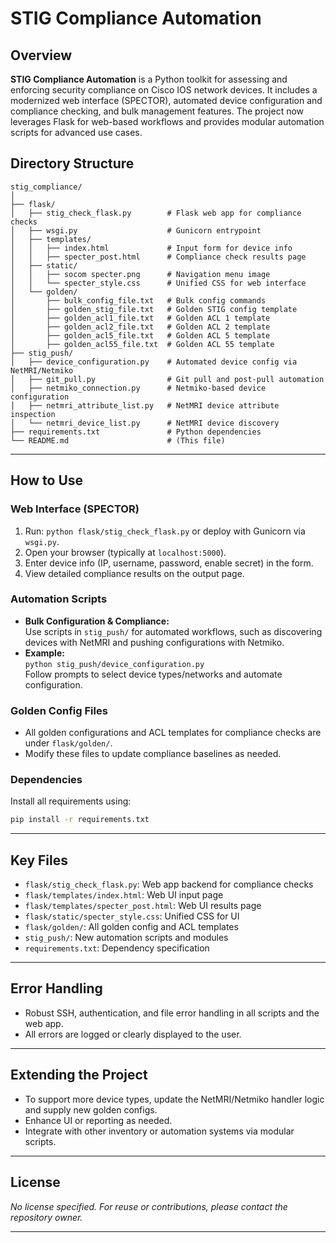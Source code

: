# STIG Compliance Automation

## Overview

**STIG Compliance Automation** is a Python toolkit for assessing and enforcing security compliance on Cisco IOS network devices. It includes a modernized web interface (SPECTOR), automated device configuration and compliance checking, and bulk management features. The project now leverages Flask for web-based workflows and provides modular automation scripts for advanced use cases.


## Directory Structure

```
stig_compliance/
│
├── flask/
│   ├── stig_check_flask.py        # Flask web app for compliance checks
│   ├── wsgi.py                    # Gunicorn entrypoint
│   ├── templates/
│   │   ├── index.html             # Input form for device info
│   │   ├── specter_post.html      # Compliance check results page
│   ├── static/
│   │   ├── socom specter.png      # Navigation menu image
│   │   └── specter_style.css      # Unified CSS for web interface
│   └── golden/
│       ├── bulk_config_file.txt   # Bulk config commands
│       ├── golden_stig_file.txt   # Golden STIG config template
│       ├── golden_acl1_file.txt   # Golden ACL 1 template
│       ├── golden_acl2_file.txt   # Golden ACL 2 template
│       ├── golden_acl5_file.txt   # Golden ACL 5 template
│       ├── golden_acl55_file.txt  # Golden ACL 55 template
├── stig_push/
│   ├── device_configuration.py    # Automated device config via NetMRI/Netmiko
│   ├── git_pull.py                # Git pull and post-pull automation
│   ├── netmiko_connection.py      # Netmiko-based device configuration
│   ├── netmri_attribute_list.py   # NetMRI device attribute inspection
│   └── netmri_device_list.py      # NetMRI device discovery
├── requirements.txt               # Python dependencies
└── README.md                      # (This file)
```

---

## How to Use

### Web Interface (SPECTOR)

1. Run: `python flask/stig_check_flask.py` or deploy with Gunicorn via `wsgi.py`.
2. Open your browser (typically at `localhost:5000`).
3. Enter device info (IP, username, password, enable secret) in the form.
4. View detailed compliance results on the output page.

### Automation Scripts

- **Bulk Configuration & Compliance:**  
  Use scripts in `stig_push/` for automated workflows, such as discovering devices with NetMRI and pushing configurations with Netmiko.
- **Example:**  
  `python stig_push/device_configuration.py`  
  Follow prompts to select device types/networks and automate configuration.

### Golden Config Files

- All golden configurations and ACL templates for compliance checks are under `flask/golden/`.
- Modify these files to update compliance baselines as needed.

### Dependencies

Install all requirements using:
```bash
pip install -r requirements.txt
```

---

## Key Files

- `flask/stig_check_flask.py`: Web app backend for compliance checks
- `flask/templates/index.html`: Web UI input page
- `flask/templates/specter_post.html`: Web UI results page
- `flask/static/specter_style.css`: Unified CSS for UI
- `flask/golden/`: All golden config and ACL templates
- `stig_push/`: New automation scripts and modules
- `requirements.txt`: Dependency specification

---

## Error Handling

- Robust SSH, authentication, and file error handling in all scripts and the web app.
- All errors are logged or clearly displayed to the user.

---

## Extending the Project

- To support more device types, update the NetMRI/Netmiko handler logic and supply new golden configs.
- Enhance UI or reporting as needed.
- Integrate with other inventory or automation systems via modular scripts.

---

## License

*No license specified. For reuse or contributions, please contact the repository owner.*

---

